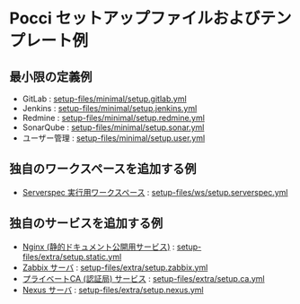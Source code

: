Pocci セットアップファイルおよびテンプレート例
==============================================

最小限の定義例
--------------
*   GitLab : [setup-files/minimal/setup.gitlab.yml](./setup-files/minimal/setup.gitlab.yml)
*   Jenkins : [setup-files/minimal/setup.jenkins.yml](./setup-files/minimal/setup.jenkins.yml)
*   Redmine : [setup-files/minimal/setup.redmine.yml](./setup-files/minimal/setup.redmine.yml)
*   SonarQube : [setup-files/minimal/setup.sonar.yml](./setup-files/minimal/setup.sonar.yml)
*   ユーザー管理 : [setup-files/minimal/setup.user.yml](./setup-files/minimal/setup.user.yml)


独自のワークスペースを追加する例
--------------------------------
*   [Serverspec 実行用ワークスペース](./setup-files/ws/setup.serverspec.yml.ja.md) :
    [setup-files/ws/setup.serverspec.yml](./setup-files/ws/setup.serverspec.yml)


独自のサービスを追加する例
--------------------------
*   [Nginx (静的ドキュメント公開用サービス)](./setup-files/extra/setup.static.yml.ja.md) :
    [setup-files/extra/setup.static.yml](./setup-files/extra/setup.static.yml)
*   [Zabbix サーバ](./setup-files/extra/setup.zabbix.yml.ja.md) :
    [setup-files/extra/setup.zabbix.yml](./setup-files/extra/setup.zabbix.yml)
*   [プライベートCA (認証局) サービス](./setup-files/extra/setup.ca.yml.ja.md) :
    [setup-files/extra/setup.ca.yml](./setup-files/extra/setup.ca.yml)
*   [Nexus サーバ](./setup-files/extra/setup.nexus.yml.ja.md) :
    [setup-files/extra/setup.nexus.yml](./setup-files/extra/setup.nexus.yml)
